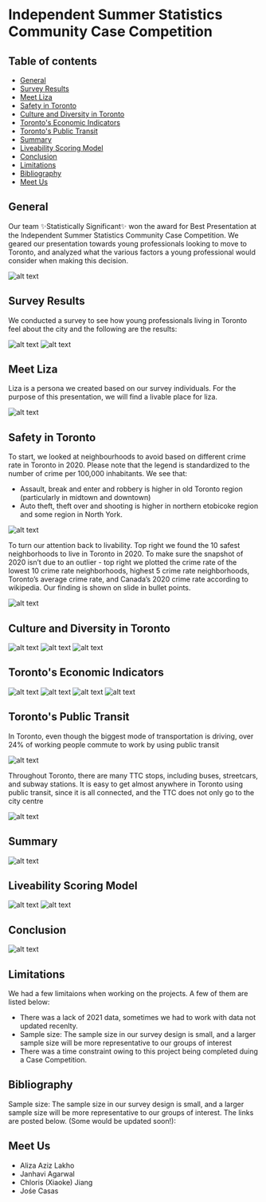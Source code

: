 # Independent Summer Statistics Community Case Competition

## Table of contents
* [General](#general)
* [Survey Results](#survey-results)
* [Meet Liza](#meet-liza)
* [Safety in Toronto](#safety)
* [Culture and Diversity in Toronto](#survey-results)
* [Toronto's Economic Indicators](#meet-liza)
* [Toronto's Public Transit](#safety)
* [Summary](#survey-results)
* [Liveability Scoring Model](#meet-liza)
* [Conclusion](#safety)
* [Limitations](#survey-results)
* [Bibliography](#meet-liza)
* [Meet Us](#meet-us)

## General

Our team ✨Statistically Significant✨ won the award for Best Presentation at the Independent Summer Statistics Community Case Competition. We geared our presentation towards young professionals looking to move to Toronto, and analyzed what the various factors a young professional would consider when making this decision. 

![alt text](https://github.com/alizaazizlakho/ISSC-Case-Comp/blob/main/images/1.png)

## Survey Results
We conducted a survey to see how young professionals living in Toronto feel about the city and the following are the results:

![alt text](https://github.com/alizaazizlakho/ISSC-Case-Comp/blob/main/images/2.png)
![alt text](https://github.com/alizaazizlakho/ISSC-Case-Comp/blob/main/images/3.png)


## Meet Liza
Liza is a persona we created based on our survey individuals. For the purpose of this presentation, we will find a livable place for liza.


![alt text](https://github.com/alizaazizlakho/ISSC-Case-Comp/blob/main/images/4.png)


## Safety in Toronto

To start, we looked at neighbourhoods to avoid based on different crime rate in Toronto in 2020.
Please note that the legend is standardized to the number of crime per 100,000 inhabitants.
We see that:
* Assault, break and enter and robbery is higher in old Toronto region (particularly in midtown and downtown)
* Auto theft, theft over and shooting is higher in northern etobicoke region and some region in North York.



![alt text](https://github.com/alizaazizlakho/ISSC-Case-Comp/blob/main/images/5.png)

To turn our attention back to livability. Top right we found the 10 safest neighborhoods to live in Toronto in 2020. 
To make sure the snapshot of 2020 isn’t due to an outlier - top right we plotted the crime rate of the lowest 10 crime rate neighborhoods, highest 5 crime rate neighborhoods, Toronto’s average crime rate, and Canada’s 2020 crime rate according to wikipedia. Our finding is shown on slide in bullet points.


![alt text](https://github.com/alizaazizlakho/ISSC-Case-Comp/blob/main/images/6.png)


## Culture and Diversity in Toronto

![alt text](https://github.com/alizaazizlakho/ISSC-Case-Comp/blob/main/images/7.png)
![alt text](https://github.com/alizaazizlakho/ISSC-Case-Comp/blob/main/images/8.png)
![alt text](https://github.com/alizaazizlakho/ISSC-Case-Comp/blob/main/images/9.png)


## Toronto's Economic Indicators

![alt text](https://github.com/alizaazizlakho/ISSC-Case-Comp/blob/main/images/10.png)
![alt text](https://github.com/alizaazizlakho/ISSC-Case-Comp/blob/main/images/11.png)
![alt text](https://github.com/alizaazizlakho/ISSC-Case-Comp/blob/main/images/12.png)
![alt text](https://github.com/alizaazizlakho/ISSC-Case-Comp/blob/main/images/13.png)



## Toronto's Public Transit

In Toronto, even though the biggest mode of transportation is driving, over 24% of working people commute to work by using public transit

![alt text](https://github.com/alizaazizlakho/ISSC-Case-Comp/blob/main/images/14.png)

Throughout Toronto, there are many TTC stops, including buses, streetcars, and subway stations.
It is easy to get almost anywhere in Toronto using public transit, since it is all connected, and the TTC does not only go to the city centre

![alt text](https://github.com/alizaazizlakho/ISSC-Case-Comp/blob/main/images/15.png)



## Summary

![alt text](https://github.com/alizaazizlakho/ISSC-Case-Comp/blob/main/images/16.png)



## Liveability Scoring Model

![alt text](https://github.com/alizaazizlakho/ISSC-Case-Comp/blob/main/images/17.png)
![alt text](https://github.com/alizaazizlakho/ISSC-Case-Comp/blob/main/images/18.png)



## Conclusion

![alt text](https://github.com/alizaazizlakho/ISSC-Case-Comp/blob/main/images/19.png)



## Limitations

We had a few limitaions when working on the projects. A few of them are listed below:
* There was a lack of 2021 data, sometimes we had to work with data not updated recenlty.
* Sample size: The sample size in our survey design is small, and a larger sample size will be more representative to our groups of interest
* There was a time constraint owing to this project being completed duing a Case Competition.




## Bibliography

Sample size: The sample size in our survey design is small, and a larger sample size will be more representative to our groups of interest. The links are posted below. (Some would be updated soon!):


## Meet Us

* Aliza Aziz Lakho
* Janhavi Agarwal
* Chloris (Xiaoke) Jiang
* Jośe Casas
